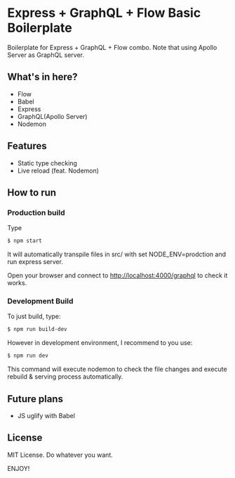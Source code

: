 # Express + GraphQL + Flow Basic Boilerplate
Boilerplate for Express + GraphQL + Flow combo. Note that using Apollo Server as GraphQL server.

## What's in here?
- Flow
- Babel
- Express
- GraphQL(Apollo Server)
- Nodemon

## Features
- Static type checking
- Live reload (feat. Nodemon)

## How to run
### Production build
Type

```bash
$ npm start
```

It will automatically transpile files in src/ with set NODE_ENV=prodction and run express server.

Open your browser and connect to [http://localhost:4000/graphql](http://localhost:4000/graphql) to check it works.

### Development Build
To just build, type:

```bash
$ npm run build-dev
```

However in development environment, I recommend to you use:

```bash
$ npm run dev
```

This command will execute nodemon to check the file changes and execute rebuild & serving process automatically.

## Future plans
- JS uglify with Babel

## License
MIT License. Do whatever you want.



ENJOY!
